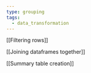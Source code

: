 ```yaml
---
type: grouping
tags:
  - data_transformation
---
```

[[Filtering rows]]

[[Joining dataframes together]]

[[Summary table creation]]
